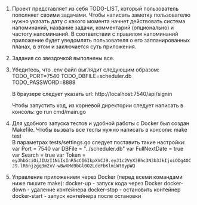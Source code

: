 1) Проект представляет из себя TODO-LIST, который пользователь пополняет своими задачами. Чтобы написать заметку пользователю нужно указать дату с какого момента начнет действовать система напоминаний, название задачи, комментарий (опционально) и частоту напоминаний. В соответствии с правилом напоминаний приложение будет уведомлять пользователя о его запланированных планах, в этом и заключается суть приложения.

2) Задания со звездочкой выполнены все.

3) Убедитесь, что .env файл выглядит следующим образом:
    TODO_PORT=7540
    TODO_DBFILE=scheduler.db
    TODO_PASSWORD=8888

    В браузере следует указать url: http://localhost:7540/api/signin

   Чтобы запустить код, из корневой директории следует написать в консоль: go run cmd/main.go 

4) Для удобного запуска тестов и удобной работы с Docker был создан Makefile. Чтобы вызвать все тесты нужно написать в консоли: make test   
   В параметрах tests/settings.go следует поставить такие настройки:
    var Port = 7540
    var DBFile = "../scheduler.db"
    var FullNextDate = true
    var Search = true
    var Token = `eyJhbGciOiJIUzI1NiIsInR5cCI6IkpXVCJ9.eyJ1c2VyX3Bhc3N3b3JkIjoiODg4OCJ9.lR6njzgq3m2xV-wBwXMd9bGl0O2LdeFbKlmiWt8ypWQ`

5) Управление приложением через Docker (перед всеми командами ниже пишите make): 
    docker-up    - запуск кода через Docker
    docker-down  - удаление контейнера
    docker-stop  - остановить контейнер
    docker-start - запуск контейнера после остановки
